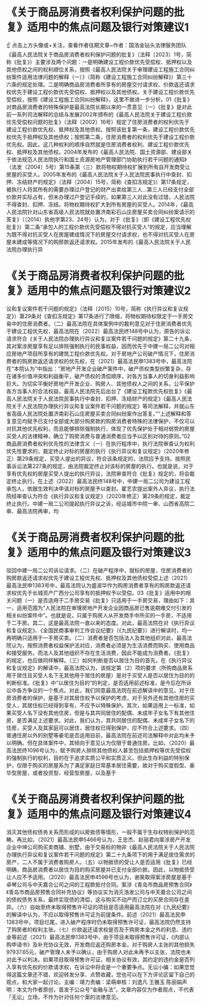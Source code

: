 # 《关于商品房消费者权利保护问题的批复》适用中的焦点问题及银行对策建议1

☝ 点击上方头像或+关注，查看作者往期文章~作者：国浩金钻头法律服务团队《最高人民法院关于商品房消费者权利保护问题的批复》（法释〔2023〕1号，简称《批复》）主要涉及两个问题：一是明确建设工程价款优先受偿权、抵押权以及其他债权之间的权利顺位关系，按照《最高人民法院关于审理建设工程施工合同纠纷案件适用法律问题的解释（一）》（简称《建设工程施工合同纠纷解释》）第三十六条的规定处理。二是明确商品房消费者所享有的房屋交付请求权、价款返还请求权优先于建设工程价款优先受偿权、抵押权以及其他债权。关于建设工程价款优先受偿权，按照《建设工程施工合同纠纷解释》，这里不做进一步分析。01《批复》对商品房消费者的特殊保护是最高法院长期以来的一贯意见（一）《批复》是对此前一系列司法解释的总结与发展2002年颁布的《最高人民法院关于建设工程价款优先受偿权问题的批复》（法释〔2002〕16号）规定了住房消费者的权利优先于建设工程价款优先权、抵押权及其他债权。按照该批复第一条，建设工程价款优先权优先于抵押权及其他债权；按照第二条，住房消费者的权利优先于建设工程价款优先权。因此，这几种权利的顺序自然就是住房消费者权利、建设工程价款优先权、抵押权及其他债权。2004年发布的《最高人民法院、国土资源部、建设部关于依法规范人民法院执行和国土资源房地产管理部门协助执行若干问题的通知》（法发〔2004〕5号）第15条第（三）款将物权期待权扩展到所有自开发商受让房屋的买受人。2005年发布的《最高人民法院关于人民法院民事执行中查封、扣押、冻结财产的规定》（法释〔2004〕15号，简称《查扣冻规定》）第17条规定，被执行人将其所有的需要办理过户登记的财产出卖给第三人…第三人已经支付全部价款并实际占有，但未办理过户登记手续的，如果第三人对此没有过错，人民法院不得查封、扣押、冻结。将物权期待权扩大到所有房屋的买受人。2014年，《最高人民法院针对山东省高级人民法院就处置济南彩石山庄房屋买卖合同纠纷案请示的答复》（〔2014〕执他字第23、24号）认为，对于《批复》（即《建设工程优先权批复》）第二条“承包人的工程价款优先受偿权不得对抗买受人”的规定，应当理解为既不得对抗买受人在房屋建成情况下的房屋交付请求权，也不得对抗买受人在房屋未建成等情况下的购房款返还请求权。2015年发布的《最高人民法院关于人民法院办理执行异

# 《关于商品房消费者权利保护问题的批复》适用中的焦点问题及银行对策建议2

议和复议案件若干问题的规定》（法释〔2015〕10号，简称《执行异议和复议规定》）第29条对《查扣冻规定》第17条进行了限缩，将物权期待权限定于一手房交易中的住房消费者。（二）最高法院在具体案例中的裁判意见对于住房消费者优先于建设工程优先权，最高法院在（2022）最高法民终148号中认为，原告的诉讼请求符合《关于人民法院办理执行异议和复议案件若干问题的规定》第二十九条，其对案涉房屋享有足以排除强制执行的民事权益，因而优先于中建一局二公司对相应房地产项目所享有的建筑工程价款优先权。对于房地产公司破产情况下，住房消费者的购房款返还请求权的优先权，在（2021）最高法民申1383号中，最高法院在“本院认为”中指出：“房地产开发企业破产案件中，破产债权类型纷繁复杂，存在诸多价值冲突和利益衡平，破产债权的清偿顺序，对各方当事人的切身利益影响巨大。为切实平衡好房地产开发企业、购房人、其他债权人之间的关系，公平保护各方当事人的合法权益，最高人民法院先后出台了《建设工程款优先权批复》《最高人民法院关于人民法院民事执行中查封、扣押、冻结财产的规定》《最高人民法院关于人民法院办理执行异议和复议案件若干问题的规定》等司法解释，并就山东省高级人民法院处置济南彩石山庄房屋买卖合同纠纷案作出答复。”“上述解释和答复意见均赋予已支付全部或大部分购房款的购房消费者特殊的法律保护，不仅可以对抗其他优先权利，而且能够排除强制执行，体现了优先保护处于相对弱势的房屋买受人的法律精神，确立了购房消费与普通消费者应当予以区别对待的原则。”02商品房消费者权利优先性的法律含义（一）在执行程序中，执行法院审查认为权利优先性要求的，裁定终止对标的房屋的执行《执行异议和复议规定》（2020年修正）第29条规定，买受人提出的异议，符合该条规定的，法院应予支持。按照民事诉讼法第227条的规定，由法院裁定终止对该标的房屋的执行。也就是说，对于享有优先权的房屋买受人提出的执行异议，法院审查符合《批复》规定的，将会裁定终止执行。在上述（2022）最高法民终148号中，中建一局二公司为建设工程承包人，依据生效判决申请对标的房屋予以查封。翟艺农提出案外人异议，执行法院经审查认为符合《执行异议和复议规定》（2020年修正）第29条的规定，裁定终止执行。中建一局二公司提起执行异议之诉，经运城市中院一审、山西省高院二审、最高法院再审，均

# 《关于商品房消费者权利保护问题的批复》适用中的焦点问题及银行对策建议3

驳回中建一局二公司诉讼请求。（二）在破产程序中，就标的房屋，住房消费者的购房款返还请求权优先于建设工程优先权、抵押权及其他债权受偿上述（2021）最高法民申1383号中，最高法院认为盛淑华作为购房消费者享有的购房款返还请求权优先于长城资产广西分公司享有的抵押权予以受偿。03《批复》适用中的相关问题（一）是否适用于二手房交易《批复》只适用于一手房交易，理由如下：其一，适用范围为“人民法院在审理房地产开发企业因商品房已售逾期难交付引发的相关纠纷案件中”。也就是说，只属于购房人从开发商手中所买的一手房，不适用于二手房。其二，这是最高法院一直以来的态度。对此，最高法院在对《执行异议和复议规定》、《全国民商事审判工作会议纪要》（《九民纪要》）进行解读时，均一再明确只适用于一手房买卖。（二）消费者是否包括法人及其他组织对此，最高法院认为，按照消费者权益保护法对应，消费者必须是为生活消费而购买、使用商品和接受服务。而法人及其他组织不存在生活消费，因此不能成为消费者。《批复》的规定，也应做同样解释。（三）如何判断是否以居住为目的首先，在《执行异议和复议规定》的解读中，最高法院认为，该规定第（2）项的要求（所购商品房系用于居住且买受人名下无其他用于居住的房屋）是对于买受人是否以居住为目的的判断标准。《批复》中“以居住为目的”的判定，是否适用前述标准，是今后在所诉讼中各方争议的一个焦点。对此，我们同意最高法院在前述解读中的意见，对于住房消费者的保护，是基于对其居住权予以保护的考虑，对于另外还有其他住房的买受人，其居住权已经得到享有，不应予以特殊保护。其次，如果适用上一标准，如果买受人名下没有其他住房，但是与其共同居住的配偶、未成年子女名下有其他住房，是否满足上述要求。对此，我们认为，其共同居住的配偶、未成年子女名下的住房，买受人及其家庭可以居住，居住权已得到保护，应不符合上述要求。（四）普通住房以外的别墅等豪宅是否适用目前，最高法院在前述司法解释中对此均未予以明确。但在具体案件中，其倾向于意见认为仅限于普通住房。比如，（2020）最高法民终1096号认为，赋予购房人排除其他债权人甚至包括抵押权等优先受偿权的强制执行的权利，目的在于追求实质公平和实质正义。但此生存利益的特别保护，仅限于购买的房屋系为了满足家庭日常基本居住需要，故对于购买度假型、豪华型房屋，或者投资型、经营型房屋，以及基于

# 《关于商品房消费者权利保护问题的批复》适用中的焦点问题及银行对策建议4

消灭其他债权债务关系而形成的以房抵债等情形，一般不属于生存权特别保护的范畴。再比如，（2021）最高法民申5466号认为，王忠杰、赵丽君向案涉房产开发企业中坤公司购买卖商铺、别墅，由于交易标的物非《最高人民法院关于人民法院办理执行异议和复议案件若干问题的规定》第二十九条项下的用于满足居住需求的房产，二人不属于消费者购房人。（五）以物抵债的受让人是否适用《批复》已经明确，商品房消费者以居住为目的购买房屋并已支付全部价款。因此，以物抵债受让人应不予适用。（2020）最高法民申4598号也认为，谢昊取得案涉房屋是基于卓琴公司与中天嘉合公司之间的工程款抵付合同。案涉《青岛市商品房预售合同》《青岛市商品房预售合同补充协议》等协议实为消灭浩发公司与中天嘉合公司之间的债权债务关系，最终实现债的清偿，这与购买不动产而订立的买房合同存在差异。（六）自始至终未取得预售许可证的项目是否适用最高法院在对《九民纪要》的解读中认为，不应以取得预售许可证为前提条件。前述（2021）最高法民申1383号中，项目烂尾，进入破产程序时仍未取得预售许可证，最高法院仍然支持了购房者的权利主张。（七）价款返还请求权是否及于购房本金之外的利息、违约金等前述（2021）最高法民申1383号中，由于项目未取得预售许可证，《内部认购申请书》及补充协议无效，开发商应返还购房本金。对于购房人主张的其他损失97937.65元，破产管理人未予以确认，由于购房人对此未再予以主张，法院也未对此予以判决。如果项目取得预售许可证，相关协议有效，其约定的违约金是否列入享有优先权的价款请求权，在诉讼中将会是一个重要争点。无讼小编：如果您觉得这篇文章还不错，欢迎转发分享、点赞收藏，您也可以在下方评论区留下自己的观点，和大家一起讨论。主编：靖力责编：梁萌审核：刘逸凡 王雅玉 陈丽娟声明：本文为作者原创，首发于公众号“金融与法”，文章内容仅为作者观点，不代表「无讼」立场，不作为针对任何个案的法律意见。

